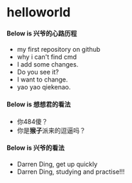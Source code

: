 # helloworld

#### Below is 兴爷的心路历程

- my first repository on github
- why i can't find cmd
- I add some changes.
- Do you see it?
- I want to change.
- yao yao qiekenao.

#### Below is 想想君的看法

- 你484傻？
- 你是**猴子**派来的逗逼吗？

#### Below is 兴爷的看法

- Darren Ding, get up quickly
- Darren Ding, studying and practise!!!